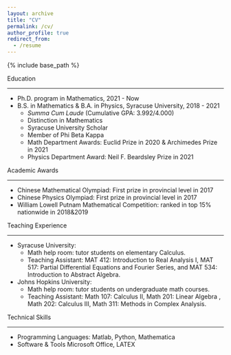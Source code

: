 ```yaml
---
layout: archive
title: "CV"
permalink: /cv/
author_profile: true
redirect_from:
  - /resume
---
```


{% include base_path %}

Education

------

* Ph.D. program in Mathematics, 2021 - Now
* B.S. in Mathematics & B.A. in Physics, Syracuse University, 2018 - 2021
  * *Summa Cum Laude* (Cumulative GPA: 3.992/4.000)
  * Distinction in Mathematics
  * Syracuse University Scholar
  * Member of Phi Beta Kappa
  * Math Department Awards: Euclid Prize in 2020 & Archimedes Prize in 2021 
  * Physics Department Award: Neil F. Beardsley Prize in 2021

Academic Awards

------

* Chinese Mathematical Olympiad: First prize in provincial level in 2017
* Chinese Physics Olympiad: First prize in provincial level in 2017
* William Lowell Putnam Mathematical Competition: ranked in top 15% nationwide in 2018&2019

Teaching Experience

------

* Syracuse University: 
  * Math help room: tutor students on elementary Calculus. 
  * Teaching Assistant: MAT 412: Introduction to Real Analysis I, MAT 517: Partial Differential Equations and Fourier Series, and MAT 534: Introduction to Abstract Algebra.
* Johns Hopkins University:
  * Math help room: tutor students on undergraduate math courses.
  * Teaching Assistant: Math 107: Calculus II, Math 201: Linear Algebra , Math 202: Calculus III, Math 311: Methods in Complex Analysis.

Technical Skills

------

* Programming Languages: Matlab, Python, Mathematica 
* Software & Tools Microsoft Office, LATEX
